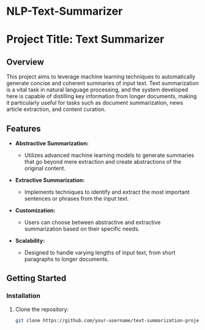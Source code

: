 # NLP-Text-Summarizer



# Project Title: Text Summarizer

## Overview

This project aims to leverage machine learning techniques to automatically generate concise and coherent summaries of input text. Text summarization is a vital task in natural language processing, and the system developed here is capable of distilling key information from longer documents, making it particularly useful for tasks such as document summarization, news article extraction, and content curation.

## Features

- **Abstractive Summarization:**
  - Utilizes advanced machine learning models to generate summaries that go beyond mere extraction and create abstractions of the original content.

- **Extractive Summarization:**
  - Implements techniques to identify and extract the most important sentences or phrases from the input text.

- **Customization:**
  - Users can choose between abstractive and extractive summarization based on their specific needs.

- **Scalability:**
  - Designed to handle varying lengths of input text, from short paragraphs to longer documents.

## Getting Started

### Installation

1. Clone the repository:
   ```bash
   git clone https://github.com/your-username/text-summarization-project.git
   ```

